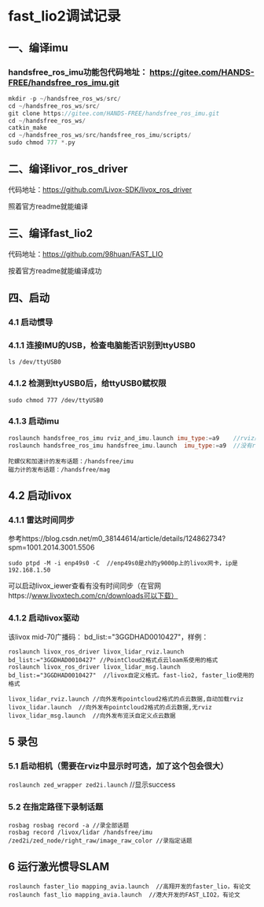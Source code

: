 # fast_lio2调试记录

## 一、编译imu

### handsfree_ros_imu功能包代码地址： https://gitee.com/HANDS-FREE/handsfree_ros_imu.git

```c++
mkdir -p ~/handsfree_ros_ws/src/
cd ~/handsfree_ros_ws/src/
git clone https://gitee.com/HANDS-FREE/handsfree_ros_imu.git
cd ~/handsfree_ros_ws/
catkin_make
cd ~/handsfree_ros_ws/src/handsfree_ros_imu/scripts/
sudo chmod 777 *.py
```
## 二、编译livor_ros_driver

代码地址：https://github.com/Livox-SDK/livox_ros_driver

照着官方readme就能编译

## 三、编译fast_lio2

代码地址：https://github.com/98huan/FAST_LIO

按着官方readme就能编译成功

## 四、启动

### 4.1  启动惯导

### 4.1.1 连接IMU的USB，检查电脑能否识别到ttyUSB0

`ls /dev/ttyUSB0`

### 4.1.2 检测到ttyUSB0后，给ttyUSB0赋权限

`sudo chmod 777 /dev/ttyUSB0`

### 4.1.3 启动imu

```c++
roslaunch handsfree_ros_imu rviz_and_imu.launch imu_type:=a9	//rviz版本，**仅用于检查**。移动imu，在rviz里会动
roslaunch handsfree_ros_imu handsfree_imu.launch  imu_type:=a9	//没有rviz版本，用于SLAM
```

```
陀螺仪和加速计的发布话题：/handsfree/imu 
磁力计的发布话题：/handsfree/mag 
```

## 4.2 启动livox

### 4.1.1 雷达时间同步

参考https://blog.csdn.net/m0_38144614/article/details/124862734?spm=1001.2014.3001.5506

```
sudo ptpd -M -i enp49s0 -C	//enp49s0是zh的y9000p上的livox网卡，ip是192.168.1.50
```

 可以启动livox_iewer查看有没有时间同步（在官网https://www.livoxtech.com/cn/downloads可以下载） 

### 4.1.2 启动livox驱动

该livox mid-70广播码： bd_list:="3GGDHAD0010427"，样例：

```
roslaunch livox_ros_driver livox_lidar_rviz.launch bd_list:="3GGDHAD0010427" //PointCloud2格式点云loam系使用的格式
roslaunch livox_ros_driver livox_lidar_msg.launch bd_list:="3GGDHAD0010427"	 //livox自定义格式。fast-lio2, faster_lio使用的格式
```

```
livox_lidar_rviz.launch	//向外发布pointcloud2格式的点云数据,自动加载rviz
livox_lidar.launch	//向外发布pointcloud2格式的点云数据,无rviz
livox_lidar_msg.launch	//向外发布览沃自定义点云数据
```

## 5 录包

### 5.1 启动相机（需要在rviz中显示时可选，加了这个包会很大）

`roslaunch zed_wrapper zed2i.launch`		//显示success

### 5.2 在指定路径下录制话题

```
rosbag rosbag record -a	//录全部话题
rosbag record /livox/lidar /handsfree/imu /zed2i/zed_node/right_raw/image_raw_color	//录指定话题
```

## 6 运行激光惯导SLAM

```
roslaunch faster_lio mapping_avia.launch  //高翔开发的faster_lio，有论文
roslaunch fast_lio mapping_avia.launch	//港大开发的FAST_LIO2，有论文
```

